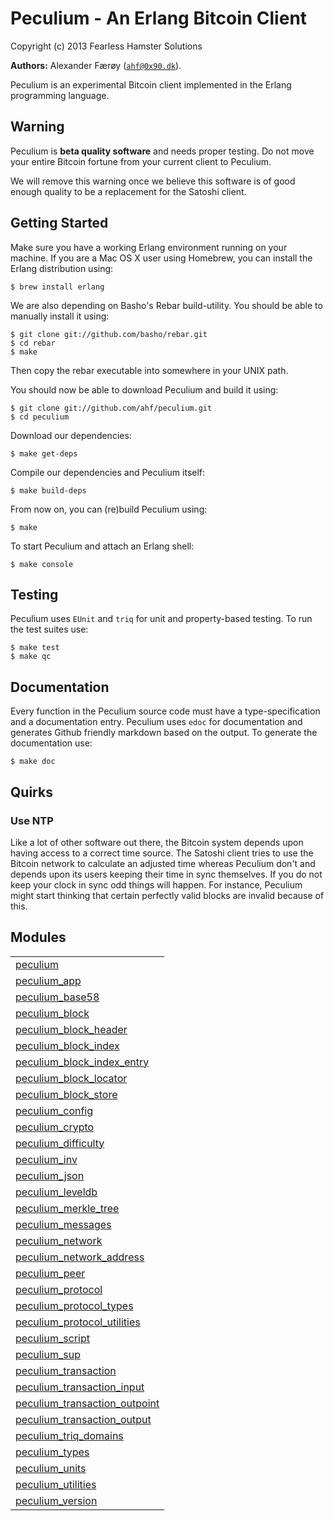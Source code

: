 

# Peculium - An Erlang Bitcoin Client #

Copyright (c) 2013 Fearless Hamster Solutions


__Authors:__ Alexander Færøy ([`ahf@0x90.dk`](mailto:ahf@0x90.dk)).

Peculium is an experimental Bitcoin client implemented in the Erlang programming language.

Warning
-------

Peculium is **beta quality software** and needs proper testing. Do not move your
entire Bitcoin fortune from your current client to Peculium.

We will remove this warning once we believe this software is of good enough
quality to be a replacement for the Satoshi client.

Getting Started
---------------

Make sure you have a working Erlang environment running on your machine. If you
are a Mac OS X user using Homebrew, you can install the Erlang distribution using:

```
$ brew install erlang
```

We are also depending on Basho's Rebar build-utility. You should be able to
manually install it using:

```
$ git clone git://github.com/basho/rebar.git
$ cd rebar
$ make
```

Then copy the rebar executable into somewhere in your UNIX path.

You should now be able to download Peculium and build it using:

```
$ git clone git://github.com/ahf/peculium.git
$ cd peculium
```

Download our dependencies:

```
$ make get-deps
```

Compile our dependencies and Peculium itself:

```
$ make build-deps
```

From now on, you can (re)build Peculium using:

```
$ make
```

To start Peculium and attach an Erlang shell:

```
$ make console
```

Testing
-------

Peculium uses `EUnit` and `triq` for unit and property-based testing. To run
the test suites use:

```
$ make test
$ make qc
```

Documentation
-------------

Every function in the Peculium source code must have a type-specification and a
documentation entry. Peculium uses `edoc` for documentation and generates
Github friendly markdown based on the output. To generate the documentation
use:

```
$ make doc
```

Quirks
------

### Use NTP

Like a lot of other software out there, the Bitcoin system depends upon having
access to a correct time source. The Satoshi client tries to use the Bitcoin
network to calculate an adjusted time whereas Peculium don't and depends upon
its users keeping their time in sync themselves.
If you do not keep your clock in sync odd things will happen. For instance,
Peculium might start thinking that certain perfectly valid blocks are invalid
because of this.


## Modules ##


<table width="100%" border="0" summary="list of modules">
<tr><td><a href="https://github.com/ahf/peculium/blob/master/doc/peculium.md" class="module">peculium</a></td></tr>
<tr><td><a href="https://github.com/ahf/peculium/blob/master/doc/peculium_app.md" class="module">peculium_app</a></td></tr>
<tr><td><a href="https://github.com/ahf/peculium/blob/master/doc/peculium_base58.md" class="module">peculium_base58</a></td></tr>
<tr><td><a href="https://github.com/ahf/peculium/blob/master/doc/peculium_block.md" class="module">peculium_block</a></td></tr>
<tr><td><a href="https://github.com/ahf/peculium/blob/master/doc/peculium_block_header.md" class="module">peculium_block_header</a></td></tr>
<tr><td><a href="https://github.com/ahf/peculium/blob/master/doc/peculium_block_index.md" class="module">peculium_block_index</a></td></tr>
<tr><td><a href="https://github.com/ahf/peculium/blob/master/doc/peculium_block_index_entry.md" class="module">peculium_block_index_entry</a></td></tr>
<tr><td><a href="https://github.com/ahf/peculium/blob/master/doc/peculium_block_locator.md" class="module">peculium_block_locator</a></td></tr>
<tr><td><a href="https://github.com/ahf/peculium/blob/master/doc/peculium_block_store.md" class="module">peculium_block_store</a></td></tr>
<tr><td><a href="https://github.com/ahf/peculium/blob/master/doc/peculium_config.md" class="module">peculium_config</a></td></tr>
<tr><td><a href="https://github.com/ahf/peculium/blob/master/doc/peculium_crypto.md" class="module">peculium_crypto</a></td></tr>
<tr><td><a href="https://github.com/ahf/peculium/blob/master/doc/peculium_difficulty.md" class="module">peculium_difficulty</a></td></tr>
<tr><td><a href="https://github.com/ahf/peculium/blob/master/doc/peculium_inv.md" class="module">peculium_inv</a></td></tr>
<tr><td><a href="https://github.com/ahf/peculium/blob/master/doc/peculium_json.md" class="module">peculium_json</a></td></tr>
<tr><td><a href="https://github.com/ahf/peculium/blob/master/doc/peculium_leveldb.md" class="module">peculium_leveldb</a></td></tr>
<tr><td><a href="https://github.com/ahf/peculium/blob/master/doc/peculium_merkle_tree.md" class="module">peculium_merkle_tree</a></td></tr>
<tr><td><a href="https://github.com/ahf/peculium/blob/master/doc/peculium_messages.md" class="module">peculium_messages</a></td></tr>
<tr><td><a href="https://github.com/ahf/peculium/blob/master/doc/peculium_network.md" class="module">peculium_network</a></td></tr>
<tr><td><a href="https://github.com/ahf/peculium/blob/master/doc/peculium_network_address.md" class="module">peculium_network_address</a></td></tr>
<tr><td><a href="https://github.com/ahf/peculium/blob/master/doc/peculium_peer.md" class="module">peculium_peer</a></td></tr>
<tr><td><a href="https://github.com/ahf/peculium/blob/master/doc/peculium_protocol.md" class="module">peculium_protocol</a></td></tr>
<tr><td><a href="https://github.com/ahf/peculium/blob/master/doc/peculium_protocol_types.md" class="module">peculium_protocol_types</a></td></tr>
<tr><td><a href="https://github.com/ahf/peculium/blob/master/doc/peculium_protocol_utilities.md" class="module">peculium_protocol_utilities</a></td></tr>
<tr><td><a href="https://github.com/ahf/peculium/blob/master/doc/peculium_script.md" class="module">peculium_script</a></td></tr>
<tr><td><a href="https://github.com/ahf/peculium/blob/master/doc/peculium_sup.md" class="module">peculium_sup</a></td></tr>
<tr><td><a href="https://github.com/ahf/peculium/blob/master/doc/peculium_transaction.md" class="module">peculium_transaction</a></td></tr>
<tr><td><a href="https://github.com/ahf/peculium/blob/master/doc/peculium_transaction_input.md" class="module">peculium_transaction_input</a></td></tr>
<tr><td><a href="https://github.com/ahf/peculium/blob/master/doc/peculium_transaction_outpoint.md" class="module">peculium_transaction_outpoint</a></td></tr>
<tr><td><a href="https://github.com/ahf/peculium/blob/master/doc/peculium_transaction_output.md" class="module">peculium_transaction_output</a></td></tr>
<tr><td><a href="https://github.com/ahf/peculium/blob/master/doc/peculium_triq_domains.md" class="module">peculium_triq_domains</a></td></tr>
<tr><td><a href="https://github.com/ahf/peculium/blob/master/doc/peculium_types.md" class="module">peculium_types</a></td></tr>
<tr><td><a href="https://github.com/ahf/peculium/blob/master/doc/peculium_units.md" class="module">peculium_units</a></td></tr>
<tr><td><a href="https://github.com/ahf/peculium/blob/master/doc/peculium_utilities.md" class="module">peculium_utilities</a></td></tr>
<tr><td><a href="https://github.com/ahf/peculium/blob/master/doc/peculium_version.md" class="module">peculium_version</a></td></tr></table>

